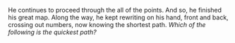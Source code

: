 He continues to proceed through the all of the points.
And so, he finished his great map.
Along the way, he kept rewriting on his hand, front and back, crossing out numbers, now
knowing the shortest path.
*Which of the following is the quickest path?*